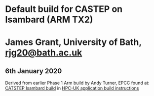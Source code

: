 # Default build for CASTEP on Isambard (ARM TX2)
# James Grant, University of Bath, rjg20@bath.ac.uk

## 6th January 2020

Derived from earlier Phase 1 Arm build by Andy Turner, EPCC found at:
[CATSTEP Isambard build](https://github.com/hpc-uk/build-instructions/blob/master/CASTEP/Isambard\_18.1.0\_cce8\_mpich3.md)
in [HPC-UK application build instructions](https://github.com/hpc-uk/build-instructions/)




